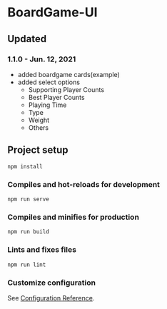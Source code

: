 # BoardGame-UI
## Updated

### 1.1.0 - Jun. 12, 2021
* added boardgame cards(example)
* added select options
    * Supporting Player Counts
    * Best Player Counts
    * Playing Time
    * Type
    * Weight
    * Others

## Project setup
```
npm install
```

### Compiles and hot-reloads for development
```
npm run serve
```

### Compiles and minifies for production
```
npm run build
```

### Lints and fixes files
```
npm run lint
```

### Customize configuration
See [Configuration Reference](https://cli.vuejs.org/config/).
